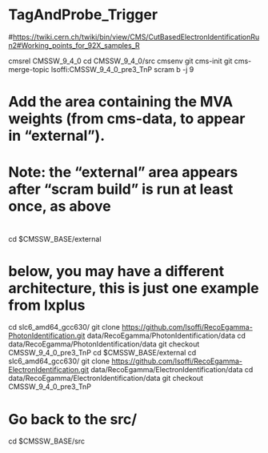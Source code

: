# TagAndProbe_Trigger

#https://twiki.cern.ch/twiki/bin/view/CMS/CutBasedElectronIdentificationRun2#Working_points_for_92X_samples_R

cmsrel CMSSW_9_4_0
cd CMSSW_9_4_0/src
cmsenv
git cms-init
git cms-merge-topic lsoffi:CMSSW_9_4_0_pre3_TnP
scram b -j 9


# Add the area containing the MVA weights (from cms-data, to appear in “external”).
# Note: the “external” area appears after “scram build” is run at least once, as above
#
cd $CMSSW_BASE/external
# below, you may have a different architecture, this is just one example from lxplus
cd slc6_amd64_gcc630/
git clone https://github.com/lsoffi/RecoEgamma-PhotonIdentification.git data/RecoEgamma/PhotonIdentification/data
cd data/RecoEgamma/PhotonIdentification/data
git checkout CMSSW_9_4_0_pre3_TnP
cd $CMSSW_BASE/external
cd slc6_amd64_gcc630/
git clone https://github.com/lsoffi/RecoEgamma-ElectronIdentification.git data/RecoEgamma/ElectronIdentification/data
cd data/RecoEgamma/ElectronIdentification/data
git checkout CMSSW_9_4_0_pre3_TnP
# Go back to the src/
cd $CMSSW_BASE/src


